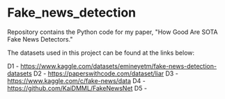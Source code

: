 # Fake_news_detection
Repository contains the Python code for my paper, "How Good Are SOTA Fake News Detectors."

The datasets used in this project can be found at the links below:

D1 - https://www.kaggle.com/datasets/emineyetm/fake-news-detection-datasets
D2 - https://paperswithcode.com/dataset/liar
D3 - https://www.kaggle.com/c/fake-news/data
D4 - https://github.com/KaiDMML/FakeNewsNet
D5 - 
